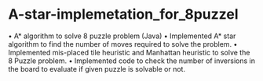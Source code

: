 # A-star-implemetation_for_8puzzel

•	A* algorithm to solve 8 puzzle problem (Java)
•	Implemented A* star algorithm to find the number of moves required to solve the problem.
•	Implemented mis-placed tile heuristic and Manhattan heuristic to solve the 8 Puzzle problem.
•	Implemented code to check the number of inversions in the board to evaluate if given puzzle is solvable or not.
